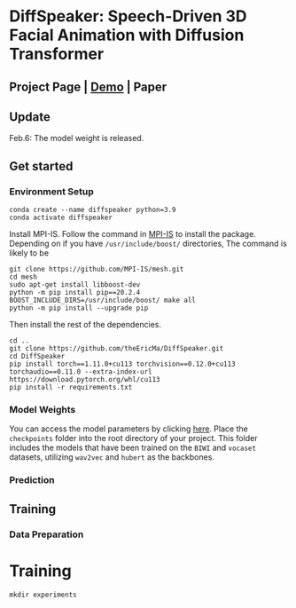 # DiffSpeaker: Speech-Driven 3D Facial Animation with Diffusion Transformer
## Project Page | [Demo](https://www.youtube.com/watch?v=4-NBygHePk0) | Paper 

## Update
Feb.6: The model weight is released.

## Get started
### Environment Setup
```
conda create --name diffspeaker python=3.9
conda activate diffspeaker
```
Install MPI-IS. Follow the command in [MPI-IS](https://github.com/MPI-IS/mesh) to install the package. Depending on if you have `/usr/include/boost/` directories, The command is likely to be
```
git clone https://github.com/MPI-IS/mesh.git
cd mesh
sudo apt-get install libboost-dev
python -m pip install pip==20.2.4
BOOST_INCLUDE_DIRS=/usr/include/boost/ make all
python -m pip install --upgrade pip
```
Then install the rest of the dependencies.
```
cd ..
git clone https://github.com/theEricMa/DiffSpeaker.git
cd DiffSpeaker
pip install torch==1.11.0+cu113 torchvision==0.12.0+cu113 torchaudio==0.11.0 --extra-index-url https://download.pytorch.org/whl/cu113
pip install -r requirements.txt
```
### Model Weights
You can access the model parameters by clicking [here](https://drive.google.com/drive/folders/1PezaNpQHIjyE8UE5YW0jpDPV8jtepxSL?usp=sharing). Place the `checkpoints` folder into the root directory of your project. This folder includes the models that have been trained on the `BIWI` and `vocaset` datasets, utilizing `wav2vec` and `hubert` as the backbones.
### Prediction

## Training
### Data Preparation 

# Training
```
mkdir experiments
```

